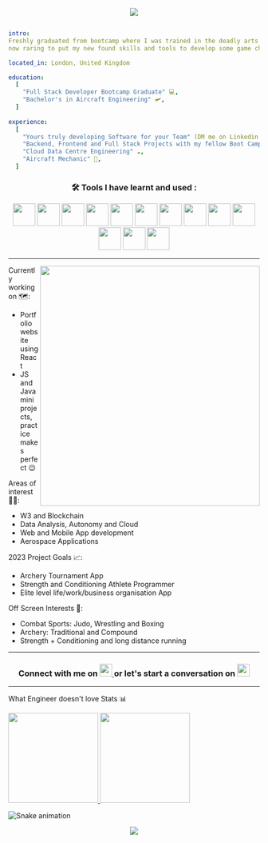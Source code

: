 <p align="center">
  <img src="https://capsule-render.vercel.app/api?type=waving&color=gradient&height=200&section=header&text=Rawan%20Malek%20&fontSize=68&fontAlignY=30&desc=Software%20Developer%20&descAlign=37&descAlignY=45&animation=twinkling"/>
</p>




```yaml

intro:
Freshly graduated from bootcamp where I was trained in the deadly arts of Java and JS 🥷
now raring to put my new found skills and tools to develop some game changing projects!

located_in: London, United Kingdom

education:
  [
    "Full Stack Developer Bootcamp Graduate" 💻,
    "Bachelor's in Aircraft Engineering" 🛩️,
  ]
  
experience:
  [
    "Yours truly developing Software for your Team" (DM me on Linkedin or shoot me an email to arrange an interview) 😉,
    "Backend, Frontend and Full Stack Projects with my fellow Boot Campers" 🥾,
    "Cloud Data Centre Engineering" ☁️, 
    "Aircraft Mechanic" 🛫,
  ]

```

<h3 align="center"> 🛠️ Tools I have learnt and used :</h3>
<p align="center">
<img src="https://www.vectorlogo.zone/logos/java/java-icon.svg" width="45" height="45"/>
<img src="https://www.vectorlogo.zone/logos/javascript/javascript-icon.svg" width="45" height="45"/>
<img src="https://www.vectorlogo.zone/logos/python/python-icon.svg" width="45" height="45"/>
<img src="https://www.vectorlogo.zone/logos/w3_html5/w3_html5-icon.svg" width="45" height="45"/>
<img src="https://user-images.githubusercontent.com/108518878/199896404-e519e59e-fc9d-423d-b2f2-326cdc5c5988.png" width="45" height="45"/>
<img src="https://www.vectorlogo.zone/logos/kotlinlang/kotlinlang-icon.svg" width="45" height="45"/>
<img src="https://www.vectorlogo.zone/logos/springio/springio-icon.svg" width="45" height="45"/>
<img src="https://www.vectorlogo.zone/logos/reactjs/reactjs-icon.svg" width="45" height="45"/>
<img src="https://www.vectorlogo.zone/logos/asyncjs/asyncjs-icon.svg" width="45" height="45"/>
<img src="https://www.vectorlogo.zone/logos/postgresql/postgresql-icon.svg" width="45" height="45"/>
<img src="https://www.vectorlogo.zone/logos/getpostman/getpostman-icon.svg" width="45" height="45"/>
<img src="https://www.vectorlogo.zone/logos/git-scm/git-scm-icon.svg" width="45" height="45"/>
<img src="https://www.vectorlogo.zone/logos/android/android-icon.svg" width="45" height="45"/>
<p>

---
<img align="right" width="440" height="480" src="https://media4.giphy.com/media/l3q2WMhNcyFOWP280/giphy.gif?cid=ecf05e47p52xc5v3eiohpstw1l03wgaqbg0s38ybtoukzxco&rid=giphy.gif&ct=g"/>Currently working on 🗺️:
* Portfolio website using React
* JS and Java mini projects, practice makes perfect 😉
 
Areas of interest 👨‍💻:
* W3 and Blockchain
* Data Analysis, Autonomy and Cloud
* Web and Mobile App development
* Aerospace Applications         
           
2023 Project Goals 📈:
* Archery Tournament App
* Strength and Conditioning Athlete Programmer
* Elite level life/work/business organisation App
  
Off Screen Interests 🏹:
* Combat Sports: Judo, Wrestling and Boxing
* Archery: Traditional and Compound
* Strength + Conditioning and long distance running

---

<h3 align="center">
  Connect with me on </a>
<a href="https://www.linkedin.com/in/rawan-malek/">
  <img height="25" src="https://user-images.githubusercontent.com/108518878/199622220-bf5e4a36-22e3-4030-9a3e-b41fe42c4bf3.png"/>
</a>
or let's start a conversation on  
  <a href="mailto:rawanmalek@hotmail.co.uk">
  <img height="25" src="https://user-images.githubusercontent.com/108518878/199621926-b1ba3246-2441-4313-96d4-f1ac012dc7ae.png"/>
</a>
</h3>

---

What Engineer doesn't love Stats :bar_chart:

<a href="https://github.com/RawMal">
  <img height="180em" src="https://github-readme-stats.vercel.app/api?username=RawMal&theme=tokyonight&show_icons=true" />
  <img height="180em" src="https://github-readme-stats.vercel.app/api/top-langs/?username=RawMal&theme=tokyonight&layout=compact" />
</a>

![Snake animation](https://github.com/RawMal/RawMal/blob/output/github-contribution-grid-snake.svg)

<p align="center">
  <img src="https://capsule-render.vercel.app/api?type=waving&color=gradient&height=150&section=footer"/>
</p>


